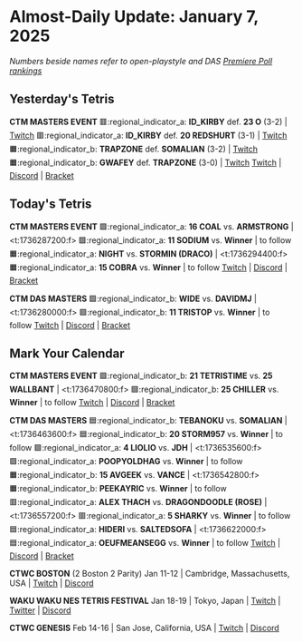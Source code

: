 # Almost-Daily Update: January 7, 2025
*Numbers beside names refer to open-playstyle and DAS [Premiere Poll rankings](https://docs.google.com/document/d/13jaohZo0FP6vXb0ibfiq2TK3q6qt6bQTbp8AmdSJgUk/edit?tab=t.0)*
## Yesterday's Tetris
**CTM MASTERS EVENT**
:red_square::regional_indicator_a: **ID_KIRBY** def. **23 O** (3-2) | [Twitch](https://www.twitch.tv/videos/2346342320?t=00h29m03s)
:red_square::regional_indicator_a: **ID_KIRBY** def. **20 REDSHURT** (3-1) | [Twitch](https://www.twitch.tv/videos/2346342320?t=01h16m38s)
:orange_square::regional_indicator_b: **TRAPZONE** def. **SOMALIAN** (3-2) | [Twitch](https://www.twitch.tv/videos/2346449690?t=00h12m40s)
:orange_square::regional_indicator_b: **GWAFEY** def. **TRAPZONE** (3-0) | [Twitch](https://www.twitch.tv/videos/2346449690?t=00h56m48s)
[Twitch](https://twitch.tv/monthlytetris) | [Discord](https://go.ctm.gg/discord) | [Bracket](https://go.ctm.gg/event/ctm-january-2025/masters-event/)

## Today's Tetris
**CTM MASTERS EVENT**
:green_square::regional_indicator_a: **16 COAL** vs. **ARMSTRONG** | <t:1736287200:f>
:green_square::regional_indicator_a: **11 SODIUM** vs. **Winner** | to follow
:orange_square::regional_indicator_a: **NIGHT** vs. **STORMIN (DRACO)** | <t:1736294400:f>
:orange_square::regional_indicator_a: **15 COBRA** vs. **Winner** | to follow
[Twitch](https://twitch.tv/monthlytetris) | [Discord](https://go.ctm.gg/discord) | [Bracket](https://go.ctm.gg/event/ctm-january-2025/masters-event/)

**CTM DAS MASTERS**
:green_square::regional_indicator_b: **WIDE** vs. **DAVIDMJ**  | <t:1736280000:f>
:green_square::regional_indicator_b: **11 TRISTOP** vs. **Winner**  | to follow
[Twitch](https://twitch.tv/monthlytetris) | [Discord](https://go.ctm.gg/discord) | [Bracket](https://go.ctm.gg/event/ctm-das-masters-january-2025/das-masters/)

## Mark Your Calendar
**CTM MASTERS EVENT**
:green_square::regional_indicator_b: **21 TETRISTIME** vs. **25 WALLBANT** | <t:1736470800:f>
:green_square::regional_indicator_b: **25 CHILLER** vs. **Winner** | to follow
[Twitch](https://twitch.tv/monthlytetris) | [Discord](https://go.ctm.gg/discord) | [Bracket](https://go.ctm.gg/event/ctm-january-2025/masters-event/)

**CTM DAS MASTERS**
:blue_square::regional_indicator_b: **TEBANOKU** vs. **SOMALIAN**  | <t:1736463600:f>
:blue_square::regional_indicator_b: **20 STORM957** vs. **Winner**  | to follow
:green_square::regional_indicator_a: **4 LIOLIO** vs. **JDH**  | <t:1736535600:f>
:green_square::regional_indicator_a: **POOPYOLDHAG** vs. **Winner**  | to follow
:orange_square::regional_indicator_b: **15 AVGEEK** vs. **VANCE**  | <t:1736542800:f>
:orange_square::regional_indicator_b: **PEEKAYRIC** vs. **Winner**  | to follow
:red_square::regional_indicator_a: **ALEX THACH** vs. **DRAGONDOODLE (ROSE)**  | <t:1736557200:f>
:red_square::regional_indicator_a: **5 SHARKY** vs. **Winner**  | to follow
:blue_square::regional_indicator_a: **HIDERI** vs. **SALTEDSOFA**  | <t:1736622000:f>
:blue_square::regional_indicator_a: **OEUFMEANSEGG** vs. **Winner**  | to follow
[Twitch](https://twitch.tv/monthlytetris) | [Discord](https://go.ctm.gg/discord) | [Bracket](https://go.ctm.gg/event/ctm-das-masters-january-2025/das-masters/)

**CTWC BOSTON** (2 Boston 2 Parity)
Jan 11-12 | Cambridge, Massachusetts, USA | [Twitch](https://www.twitch.tv/classictetris) | [Discord](https://discord.gg/mBVReaxE9m)

**WAKU WAKU NES TETRIS FESTIVAL**
Jan 18-19 | Tokyo, Japan | [Twitch](https://twitch.tv/classictetris) | [Twitter](https://x.com/waku_tet) | [Discord](https://discord.gg/KA3uPsxn)

**CTWC GENESIS**
Feb 14-16 | San Jose, California, USA | [Twitch](https://www.twitch.tv/classictetris) | [Discord](https://discord.gg/mBVReaxE9m)